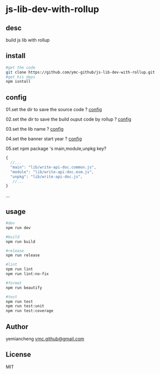# js-lib-dev-with-rollup

## desc

build js lib with rollup


## install

```sh
#get the code
git clone https://github.com/ymc-github/js-lib-dev-with-rollup.git
#get his deps
npm isntall
```


## config

01.set the dir to save the source code ? [config](./config/dir.map.config.js#L3-#L3)

02.set the dir to save the build ouput code by rollup ? [config](./config/dir.map.config.js#L7-#L7)

03.set the lib name ? [config](./build/rollup.bas.config.js#L10-#L10)

04.set the banner start year ? [config](./build/rollup.bas.config.js#L14-#L14)


05.set npm package 's main,module,unpkg key?

```js
{
  //...
  "main": "lib/write-api-doc.common.js",
  "module": "lib/write-api-doc.esm.js",
  "unpkg": "lib/write-api-doc.js",
   //...
}
```

...

## usage

```sh
#dev
npm run dev

#build
npm run build

#release
npm run release

#lint
npm run lint
npm run lint:no-fix

#format
npm run beautify

#test
npm run test
npm run test:unit
npm run test:coverage
```
## Author

yemiancheng <ymc.github@gmail.com>

## License

MIT
